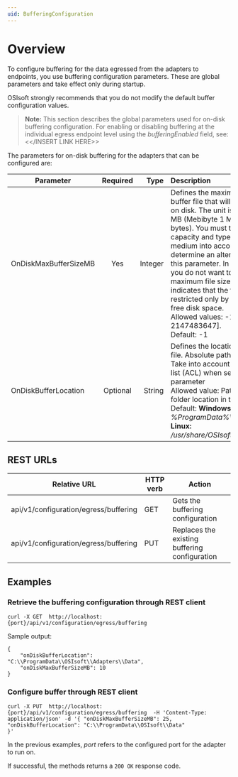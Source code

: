 ```yaml
---
uid: BufferingConfiguration
---
```


# Overview

To configure buffering for the data egressed from the adapters to endpoints, you use buffering configuration parameters. These are global parameters and take effect only during startup. 

OSIsoft strongly recommends that you do not modify the default buffer configuration values.

> **Note:** This section describes the global parameters used for on-disk buffering configuration. For enabling or disabling buffering at the individual egress endpoint level using the *bufferingEnabled* field, see: <</INSERT LINK HERE>>

The parameters for on-disk buffering for the adapters that can be configured are:

| Parameter | Required | Type | Description |
| ----------|:--------:| ----:| :-----------|
| OnDiskMaxBufferSizeMB | Yes | Integer | Defines the maximum size of the buffer file that will be persisted on disk. The unit is specified in MB (Mebibyte 1 MiB = 1048576 bytes). You must take the capacity and type of the storage medium into account before you determine an alternative value for this parameter. In the case that you do not want to specify a maximum file size, a value of -1 indicates that the file size is restricted only by the available free disk space. <br> Allowed values: -1 or [1, 2147483647]. <br> Default: -1 | 
| OnDiskBufferLocation | Optional | String | Defines the location of the buffer file. Absolute paths are required. Take into account access-control list (ACL) when setting this parameter <br> Allowed value: Path to an existing folder location in the file system. <br> Default: **Windows:** _%ProgramData%\Adapters\Data_ <br> **Linux:** _/usr/share/OSIsoft/Adapters/Data_ |

## REST URLs

| Relative URL                                              | HTTP verb | Action               |
|-----------------------------------------------------------|-----------|----------------------|
| api/v1/configuration/egress/buffering      | GET       | Gets the buffering configuration |
| api/v1/configuration/egress/buffering      | PUT       | Replaces the existing buffering configuration |

## Examples
### Retrieve the buffering configuration through REST client
```
curl -X GET  http://localhost:{port}/api/v1/configuration/egress/buffering
```
Sample output:

```
{
    "onDiskBufferLocation": "C:\\ProgramData\\OSIsoft\\Adapters\\Data",
    "onDiskMaxBufferSizeMB": 10
}
```

### Configure buffer through REST client
```
curl -X PUT  http://localhost:{port}/api/v1/configuration/egress/buffering  -H 'Content-Type: application/json' -d '{ "onDiskMaxBufferSizeMB": 25,
"onDiskBufferLocation": "C:\\ProgramData\\OSIsoft\\Data"
}'
```
In the previous examples, *port* refers to the configured port for the adapter to run on.

If successful, the methods returns a `200 OK` response code.
